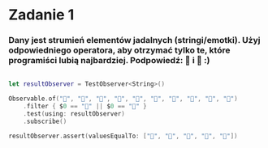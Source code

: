 # Zadanie 1

### Dany jest strumień elementów jadalnych (stringi/emotki). Użyj odpowiedniego operatora, aby otrzymać tylko te, które programiści lubią najbardziej. Podpowiedź: 🍕 i 🍺 :)

```swift

let resultObserver = TestObserver<String>()

Observable.of("🍕", "🍎", "🍎", "🍺", "🥕", "🍺", "🥕", "🥕", "🍺", "🍕")
    .filter { $0 == "🍕" || $0 == "🍺" }
    .test(using: resultObserver)
    .subscribe()

resultObserver.assert(valuesEqualTo: ["🍕", "🍺", "🍺", "🍺", "🍕"])

```
